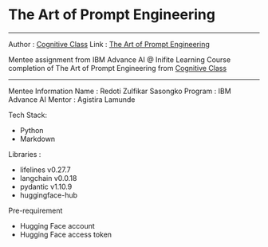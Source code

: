 # The Art of Prompt Engineering
 
---

Author : [Cognitive Class](https://cognitiveclass.ai/) 
Link   : [The Art of Prompt Engineering](https://cognitiveclass.ai/courses/course-v1:IBMSkillsNetwork+GPXX0TGVEN+v1?authuser=0)

Mentee assignment from IBM Advance AI @ Inifite Learning Course completion of The Art of Prompt Engineering from [Cognitive Class](https://cognitiveclass.ai/)

---

Mentee Information
Name : Redoti Zulfikar Sasongko
Program : IBM Advance AI
Mentor : Agistira Lamunde

Tech Stack:
- Python
- Markdown

Libraries :
- lifelines v0.27.7
- langchain v0.0.18
- pydantic v1.10.9
- huggingface-hub

Pre-requirement
- Hugging Face account
- Hugging Face access token
